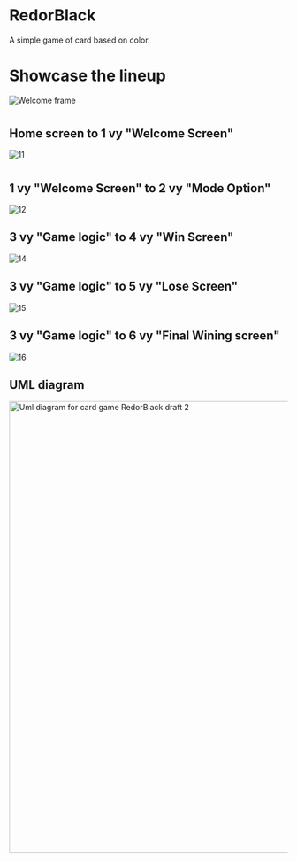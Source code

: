 # RedorBlack
A  simple game of card based on color.
#

# Showcase the lineup

![Welcome frame](https://github.com/user-attachments/assets/1ab40cec-b688-414b-8d02-34d7693a2265)

#

## Home screen to 1 vy  "Welcome Screen"

![11](https://github.com/user-attachments/assets/6122c0a7-2047-4463-b18f-78bbb1ea8d98)

#

## 1 vy "Welcome Screen" to 2 vy "Mode Option"

![12](https://github.com/user-attachments/assets/88a67fa0-f3db-4651-873f-51e6b0a9ae99)

## 3 vy "Game logic" to 4 vy "Win Screen"

![14](https://github.com/user-attachments/assets/5e6b9676-e24a-4dc6-94e3-910cfb644705)

##

## 3 vy "Game logic" to 5 vy "Lose Screen"

![15](https://github.com/user-attachments/assets/3528acba-f3f7-417b-8c6b-d5efbcac60df)

## 3 vy "Game logic" to 6 vy "Final Wining screen"
![16](https://github.com/user-attachments/assets/5a6f74eb-e04b-4bf5-9a75-1e9fe4d6d748)

## 

## UML diagram

<img width="816" alt="Uml diagram for card game RedorBlack draft 2" src="https://github.com/user-attachments/assets/b66b2b60-918c-498b-bfea-e2e5e073f781">

##







